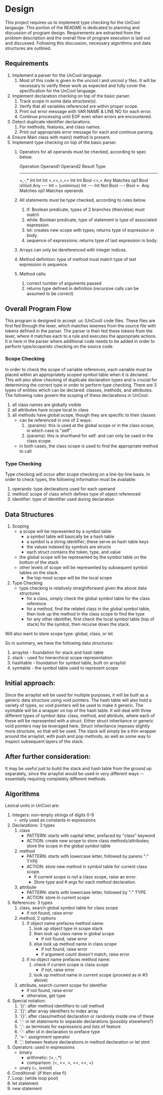 # Design

This project requires us to implement type checking for the UnCool langauge.
This portion of the README is dedicated to planning and discussion of program
design. Requirements are extracted from the problem description and the overall
flow of program execution is laid out and discussed. Following this discussion,
necessary algorithms and data structures are outlined.

## Requirements

1.  Implement a parser for the UnCool language.
    1.  Most of this code is given in the uncool.l and uncool.y files. It will
        be necessary to verify these work as expected and fully cover the
        specification for the UnCool language.
2.  Implement declaration checking on top of the basic parser.
    1.  Track scope in some data structure(s).
    2.  Verify that all variables referenced are within proper scope.
    3.  Print out error message with VAR NAME & LINE NO for each error.
    4.  Continue processing until EOF even when errors are encountered.
3.  Detect duplicate identifier declarations.
    1.  For methods, features, and class names.
    1.  Print out appropriate error message for each and continue parsing.
4.  Ensure Main class with main() method is present.
5.  Implement type checking on top of the basic parser.
    1.  Operators for all operands must be checked, according to spec below.

        Operation       Operand1        Operand2        Result Type
        ------------    -----------     -----------     ----------------
        +,-,*           Int             Int             Int
        <,<=,>,>=       Int             Int             Bool
        <>,=            Any             Matches op1     Bool
        isVoid          Any             ---             Int
        ~ (uniminus)    Int             ---             Int
        Not             Bool            ---             Bool
        <-              Any             Matches op1     Matches operands

    2.  All statements must be type checked, according to rules below.
        1.  if: Boolean predicate, types of 2 branches (then/else) must match
        2.  while: Boolean predicate, type of statement is type of associated
            expression
        3.  let: creates new scope with types; returns type of expression in
            body.
        4.  sequence of expressions: returns type of last expression in body.
    3.  Arrays can only be dereferenced with integer indices.
    4.  Method definition: type of method must match type of last expression in
        sequence.
    5.  Method calls:
        1.  correct number of arguments passed
        2.  returns type defined in definition (recursive calls can be assumed
            to be correct)

## Overall Program Flow

This program is designed to accept .uc (UnCool) code files. These files are
first fed through the lexer, which matches lexemes from the source file with
tokens defined in the parser. The parser is then fed these tokens from the
lexer, where it matches each to a rule and executes the appropriate actions. It
is here in the parser where additional code needs to be added in order to
perform type/scope/etc checking on the source code.

### Scope Checking

In order to check the scope of variable references, each variable must be placed
within an appropriately scoped symbol table when it is declared. This will also
allow checking of duplicate declaration types and is crucial for determining the
correct type in order to perform type checking. There are 3 types of entities
which can be declared: classes, methods, and attributes. The following rules
govern the scoping of these declarations in UnCool:

1.  all class names are globally visible
2.  all attributes have scope local to class
3.  all methods have global scope, though they are specific to their classes
    -   can be referenced in one of 2 ways:
        1.  <obj>.<method>(params): this is used at the global scope or in the
            class scope, in which case <obj> is "self".
        2.  <id>(params): this is shorthand for self.<method> and can only be
            used in the class scope.
    -   in both cases, the class scope is used to find the appropriate method to
        call

### Type Checking

Type checking will occur after scope checking on a line-by-line basis. In order
to check types, the following information must be available:

1.  operands: type declarations used for each operand
2.  method: scope of class which defines type of object referenced
3.  identifier: type of identifier used during declaration

## Data Structures

1.  Scoping
    -   a scope will be represented by a symbol table
        +   a symbol table will basically be a hash table
        +   a symbol is a string identifier; these serve as hash table keys
        +   the values indexed by symbols are structs
        +   each struct contains the token, type, and value
    -   the global scope will be represented by the symbol table on the bottom
        of the stack
    -   other levels of scope will be represented by subsequent symbol tables on
        the stack.
        +   the top-most scope will be the local scope
2.  Type Checking
    -   type checking is relatively straightforward given the above data
        structures
        +   for a class, simply check the global symbol table for the class
            reference
        +   for a method, find the related class in the global symbol table,
            then look up the method in the class scope to find the type
        +   for any other identifier, first check the local symbol table (top of
            stack) for the symbol, then recurse down the stack.

Will also want to store scope type: global, class, or let

So in summary, we have the following data structures:

1.  arraylist - foundation for stack and hash table
2.  stack - used for hierarchical scope representation
3.  hashtable - foundation for symbol table, built on arraylist
4.  symtable - the symbol table used to represent scope

Initial approach:
-----------------

Since the arraylist will be used for multiple purposes, it will be built as a
generic data structure using void pointers. The hash table will also hold a
variety of types, so void pointers will be used to make it generic. The symtable
will be a wrapper on top of the hash table. It will deal with three different
types of symbol data: class, method, and attribute, where each of these will be
represented with a struct. Either struct inheritance or generic void pointers
may be leveraged here. Struct inheritance imposes slightly more structure, so
that will be used. The stack will simply be a thin wrapper around the arraylist,
with push and pop methods, as well as some way to inspect subsequent layers of
the stack.


After further consideration:
----------------------------

It may be useful just to build the stack and hash table from the ground up
separately, since the arraylist would be used in very different ways --
essentially requiring completely different methods.

## Algorithms

Lexical units in UnCool are:

1.  Integers: non-empty strings of digits 0-9
    -   only used as constants in expressions
2.  Declarations: 3 types
    1.  class
        -   PATTERN: starts with capital letter, prefaced by "class" keyword
        -   ACTION: create new scope to store class methods/attributes; store
            the scope in the global symbol table
    2.  method
        -   PATTERN: starts with lowercase letter, followed by parens ":" TYPE
        -   ACTION: store new method in symbol table for current class scope.
            +   If current scope is not a class scope, raise an error.
            +   Store type and # args for each method declaration.
    3.  attribute
        -   PATTERN: starts with lowercase letter, followed by ":" TYPE
        -   ACTION: store in current scope
3.  References: 3 types
    1.  class, search global symbol table for class scope
        -   if not found, raise error
    2.  method, 2 options
        1.  if object name prefaces method name:
            1.  look up object type in scope stack
            2.  then look up class name in global scope
                -   if not found, raise error
            3.  else look up method name in class scope
                -   if not found, raise error
                -   if argument count doesn't match, raise error
        2.  if no object name prefaces method name:
            1.  check if current scope is class scope
                -   if not, raise error
            2.  look up method name in current scope (proceed as in #3 above)
    3.  attribute, search current scope for identifier
        -   if not found, raise error
        -   otherwise, get type
4.  Special notation:
    1.  '()': after method identifiers to call method
    2.  '[]': after array identifiers to index array
    3.  '{}': after class/method declaration or randomly inside one of these
    4.  ':':  in let statements to separate declarations (possibly elsewhere?)
    5.  ';':  as terminals for expressions and lists of feature
    6.  ':':  after id in declaration to preface type
    7.  '<-': assignment operator
    8.  ',':  between feature declarations in method declaration or let stmt
5.  Operators: used in expressions
    -   binary
        +   arithmetic: (+,-,\*)
        +   comparison: (<, <=, >, >=, <>, =)
    -   unary (~, isvoid)
6.  Conditional: (if <expr> then <expr> else <expr> fi)
7.  Loop: (while <expr> loop <expr> pool)
8.  let statement
9.  new statement
